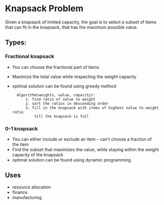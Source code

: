 # Knapsack Problem

Given a knapsack of limited capacity, the goal is to select a subset of items  
that can fit in the knapsack, that has the maximum possible value.

## Types:
### Fractional knapsack
* You can choose the fractional part of items
* Maximize the total value while respecting the weight capacity
* optimal solution can be found using greedy method

        Algorithm(weights, value, capacity):
            1. find ratio of value to weight
            2. sort the ratios in descending order
            3. fill in the knapsack with items of highest value to weight ratio 
                till the knapsack is full
                
### 0-1 knapsack
* You can either include or exclude an item - can't choose a fraction of the item
* Find the subset that maximizes the value, while staying within the weight  
capacity of the knapsack
* optimal solution can be found using dynamic programming
       
## Uses
* resource allocation
* finance
* manufacturing